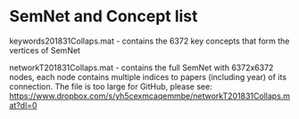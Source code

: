 # SemNet and Concept list

keywords201831Collaps.mat - contains the 6372 key concepts that form the vertices of SemNet

networkT201831Collaps.mat - contains the full SemNet with 6372x6372 nodes, each node contains multiple indices to papers (including year) of its connection. The file is too large for GitHub, please see: https://www.dropbox.com/s/yh5cexmcaqemmbe/networkT201831Collaps.mat?dl=0
